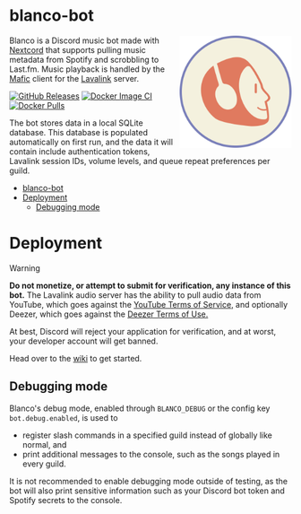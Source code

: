 blanco-bot
===

<img align="right" src="/server/static/images/logo.svg" width=200 alt="Blanco logo">

Blanco is a Discord music bot made with [Nextcord](https://nextcord.dev) that supports pulling music metadata from Spotify and scrobbling to Last.fm. Music playback is handled by the [Mafic](https://github.com/ooliver1/mafic) client for the [Lavalink](https://github.com/lavalink-devs/Lavalink) server.

[![GitHub Releases](https://img.shields.io/github/v/release/jareddantis-bots/blanco-bot)](https://github.com/jareddantis-bots/blanco-bot/releases/latest)
[![Docker Image CI](https://github.com/jareddantis/blanco-bot/actions/workflows/build.yml/badge.svg)](https://github.com/jareddantis/blanco-bot/actions/workflows/build.yml)
[![Docker Pulls](https://img.shields.io/docker/pulls/jareddantis/blanco-bot)](https://hub.docker.com/r/jareddantis/blanco-bot)

The bot stores data in a local SQLite database. This database is populated automatically on first run, and the data it will contain include authentication tokens, Lavalink session IDs, volume levels, and queue repeat preferences per guild.

- [blanco-bot](#blanco-bot)
- [Deployment](#deployment)
  - [Debugging mode](#debugging-mode)

# Deployment

> [!Warning]
> **Do not monetize, or attempt to submit for verification, any instance of this bot.** The Lavalink audio server has the ability to pull audio data from YouTube, which goes against the [YouTube Terms of Service,](https://www.youtube.com/t/terms) and optionally Deezer, which goes against the [Deezer Terms of Use.](https://www.deezer.com/legal/cgu)
>
> At best, Discord will reject your application for verification, and at worst, your developer account will get banned.

Head over to the [wiki](https://github.com/jareddantis-bots/blanco-bot/wiki) to get started.

## Debugging mode

Blanco's debug mode, enabled through `BLANCO_DEBUG` or the config key `bot.debug.enabled`, is used to
- register slash commands in a specified guild instead of globally like normal, and
- print additional messages to the console, such as the songs played in every guild.

It is not recommended to enable debugging mode outside of testing, as the bot will also print sensitive information such as your Discord bot token and Spotify secrets to the console.
